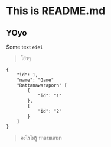 # This is README.md

## YOyo

Some text `eiei`

> โย้วๆ

```jason
{
    "id": 1,
    "name": "Game"
    "Rattanawaraporn" [
        {
            "id": "1"
        },
        {
            "id": "2"
        }
    ]
}
```

> อะไรไม่รู้
> ทำตามเขามา